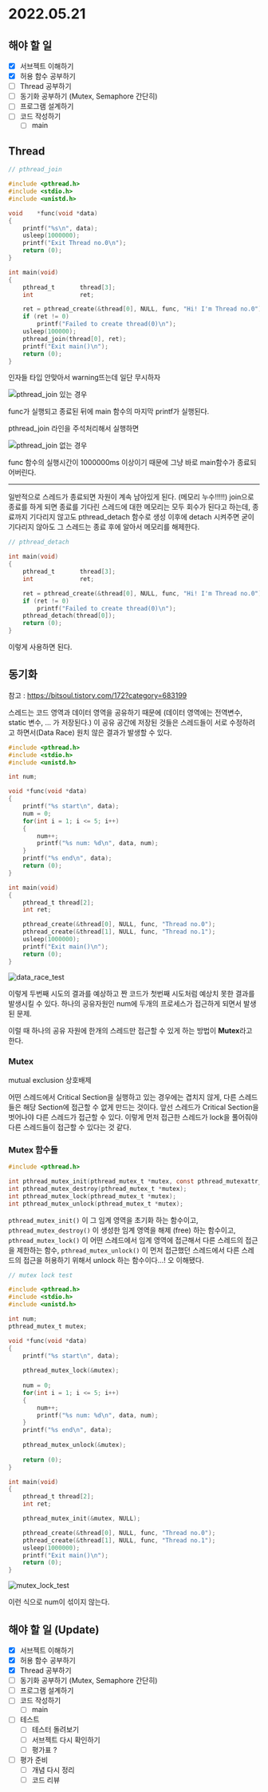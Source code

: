 # 2022.05.21

## 해야 할 일

- [x] 서브젝트 이해하기
- [x] 허용 함수 공부하기
- [ ] Thread 공부하기
- [ ] 동기화 공부하기 (Mutex, Semaphore 간단히)
- [ ] 프로그램 설계하기
- [ ] 코드 작성하기
  - [ ] main

## Thread

```c
// pthread_join

#include <pthread.h>
#include <stdio.h>
#include <unistd.h>

void	*func(void *data)
{
	printf("%s\n", data);
	usleep(1000000);
	printf("Exit Thread no.0\n");
	return (0);
}

int	main(void)
{
	pthread_t		thread[3];
	int				ret;

	ret = pthread_create(&thread[0], NULL, func, "Hi! I'm Thread no.0");
	if (ret != 0)
		printf("Failed to create thread(0)\n");
	usleep(100000);
	pthread_join(thread[0], ret);
	printf("Exit main()\n");
	return (0);
}
```

인자들 타입 안맞아서 warning뜨는데 일단 무시하자

![pthread_join 있는 경우](./img/screenrecord_pthread_join_test_1.gif)

func가 실행되고 종료된 뒤에 main 함수의 마지막 printf가 실행된다.

pthread_join 라인을 주석처리해서 실행하면

![pthread_join 없는 경우](./img/screenrecord_pthread_join_test_2.gif)

func 함수의 실행시간이 1000000ms 이상이기 때문에 그냥 바로 main함수가 종료되어버린다.

---

일반적으로 스레드가 종료되면 자원이 계속 남아있게 된다. (메모리 누수!!!!!) join으로 종료를 하게 되면 종료를 기다린 스레드에 대한 메모리는 모두 회수가 된다고 하는데, 종료까지 기다리지 않고도 pthread_detach 함수로 생성 이후에 detach 시켜주면 굳이 기다리지 않아도 그 스레드는 종료 후에 알아서 메모리를 해제한다.

```c
// pthread_detach

int	main(void)
{
	pthread_t		thread[3];
	int				ret;

	ret = pthread_create(&thread[0], NULL, func, "Hi! I'm Thread no.0");
	if (ret != 0)
		printf("Failed to create thread(0)\n");
	pthread_detach(thread[0]);
	return (0);
}
```

이렇게 사용하면 된다.

## 동기화

참고 : <https://bitsoul.tistory.com/172?category=683199>

스레드는 코드 영역과 데이터 영역을 공유하기 때문에 (데이터 영역에는 전역변수, static 변수, ... 가 저장된다.) 이 공유 공간에 저장된 것들은 스레드들이 서로 수정하려고 하면서(Data Race) 원치 않은 결과가 발생할 수 있다.

```c
#include <pthread.h>
#include <stdio.h>
#include <unistd.h>

int num;

void *func(void *data)
{
	printf("%s start\n", data);
	num = 0;
	for(int i = 1; i <= 5; i++)
	{
		num++;
		printf("%s num: %d\n", data, num);
	}
	printf("%s end\n", data);
	return (0);
}

int main(void)
{
	pthread_t thread[2];
	int ret;

	pthread_create(&thread[0], NULL, func, "Thread no.0");
	pthread_create(&thread[1], NULL, func, "Thread no.1");
	usleep(1000000);
	printf("Exit main()\n");
	return (0);
}
```

![data_race_test](./img/screenshot_data_race_test.png)

이렇게 두번째 시도의 결과를 예상하고 짠 코드가 첫번째 시도처럼 예상치 못한 결과를 발생시킬 수 있다. 하나의 공유자원인 num에 두개의 프로세스가 접근하게 되면서 발생된 문제.

이럴 때 하나의 공유 자원에 한개의 스레드만 접근할 수 있게 하는 방법이 **Mutex**라고 한다.

### Mutex

mutual exclusion 상호배제

어떤 스레드에서 Critical Section을 실행하고 있는 경우에는 겹치지 않게, 다른 스레드들은 해당 Section에 접근할 수 없게 만드는 것이다. 앞선 스레드가 Critical Section을 벗어나야 다른 스레드가 접근할 수 있다. 이렇게 먼저 접근한 스레드가 lock을 풀어줘야 다른 스레드들이 접근할 수 있다는 것 같다.

### Mutex 함수들

```c
#include <pthread.h>

int pthread_mutex_init(pthread_mutex_t *mutex, const pthread_mutexattr_t *attr);
int pthread_mutex_destroy(pthread_mutex_t *mutex);
int pthread_mutex_lock(pthread_mutex_t *mutex);
int pthread_mutex_unlock(pthread_mutex_t *mutex);
```

`pthread_mutex_init()` 이 그 임계 영역을 초기화 하는 함수이고, `pthread_mutex_destroy()` 이 생성한 임계 영역을 해제 (free) 하는 함수이고, `pthread_mutex_lock()` 이 어떤 스레드에서 임계 영역에 접근해서 다른 스레드의 접근을 제한하는 함수, `pthread_mutex_unlock()` 이 먼저 접근했던 스레드에서 다른 스레드의 접근을 허용하기 위해서 unlock 하는 함수이다...! 오 이해됐다.

```c
// mutex lock test

#include <pthread.h>
#include <stdio.h>
#include <unistd.h>

int num;
pthread_mutex_t mutex;

void *func(void *data)
{
	printf("%s start\n", data);
  
	pthread_mutex_lock(&mutex);
  
	num = 0;
	for(int i = 1; i <= 5; i++)
	{
		num++;
		printf("%s num: %d\n", data, num);
	}
	printf("%s end\n", data);
  
	pthread_mutex_unlock(&mutex);
  
	return (0);
}

int main(void)
{
	pthread_t thread[2];
	int ret;

	pthread_mutex_init(&mutex, NULL);

	pthread_create(&thread[0], NULL, func, "Thread no.0");
	pthread_create(&thread[1], NULL, func, "Thread no.1");
	usleep(1000000);
	printf("Exit main()\n");
	return (0);
}
```

![mutex_lock_test](./img/screenshot_mutex_lock_test.png)

이런 식으로 num이 섞이지 않는다.

## 해야 할 일 (Update)

- [x] 서브젝트 이해하기
- [x] 허용 함수 공부하기
- [x] Thread 공부하기
- [ ] 동기화 공부하기 (Mutex, Semaphore 간단히)
- [ ] 프로그램 설계하기
- [ ] 코드 작성하기
  - [ ] main
- [ ] 테스트
  - [ ] 테스터 돌려보기
  - [ ] 서브젝트 다시 확인하기
  - [ ] 평가표 ?
- [ ] 평가 준비
  - [ ] 개념 다시 정리
  - [ ] 코드 리뷰